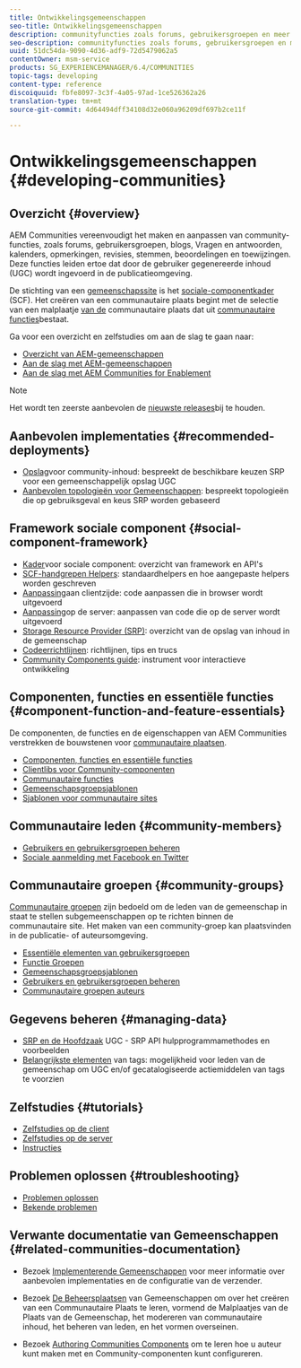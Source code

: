 ```yaml
---
title: Ontwikkelingsgemeenschappen
seo-title: Ontwikkelingsgemeenschappen
description: communityfuncties zoals forums, gebruikersgroepen en meer maken en aanpassen
seo-description: communityfuncties zoals forums, gebruikersgroepen en meer maken en aanpassen
uuid: 51dc54da-9090-4d36-adf9-72d5479062a5
contentOwner: msm-service
products: SG_EXPERIENCEMANAGER/6.4/COMMUNITIES
topic-tags: developing
content-type: reference
discoiquuid: fbfe8097-3c3f-4a05-97ad-1ce526362a26
translation-type: tm+mt
source-git-commit: 4d64494dff34108d32e060a96209df697b2ce11f

---
```



# Ontwikkelingsgemeenschappen {#developing-communities}

## Overzicht {#overview}

AEM Communities vereenvoudigt het maken en aanpassen van community-functies, zoals forums, gebruikersgroepen, blogs, Vragen en antwoorden, kalenders, opmerkingen, revisies, stemmen, beoordelingen en toewijzingen. Deze functies leiden ertoe dat door de gebruiker gegenereerde inhoud (UGC) wordt ingevoerd in de publicatieomgeving.

De stichting van een [gemeenschapssite](overview.md#communitiessites) is het [sociale-componentkader](scf.md) (SCF). Het creëren van een communautaire plaats begint met de selectie van een malplaatje [van de](sites-console.md) communautaire plaats dat uit [communautaire functies](functions.md)bestaat.

Ga voor een overzicht en zelfstudies om aan de slag te gaan naar:

* [Overzicht van AEM-gemeenschappen](overview.md)
* [Aan de slag met AEM-gemeenschappen](getting-started.md)
* [Aan de slag met AEM Communities for Enablement](getting-started-enablement.md)

>[!NOTE]
>
>Het wordt ten zeerste aanbevolen de [nieuwste releases](deploy-communities.md#latest-releases)bij te houden.

## Aanbevolen implementaties {#recommended-deployments}

* [Opslag](working-with-srp.md)voor community-inhoud: bespreekt de beschikbare keuzen SRP voor een gemeenschappelijk opslag UGC
* [Aanbevolen topologieën voor Gemeenschappen](topologies.md): bespreekt topologieën die op gebruiksgeval en keus SRP worden gebaseerd

## Framework sociale component {#social-component-framework}

* [Kader](scf.md)voor sociale component: overzicht van framework en API&#39;s
* [SCF-handgrepen Helpers](handlebars-helpers.md): standaardhelpers en hoe aangepaste helpers worden geschreven
* [Aanpassing](client-customize.md)aan clientzijde: code aanpassen die in browser wordt uitgevoerd
* [Aanpassing](server-customize.md)op de server: aanpassen van code die op de server wordt uitgevoerd
* [Storage Resource Provider (SRP)](srp.md): overzicht van de opslag van inhoud in de gemeenschap
* [Codeerrichtlijnen](code-guide.md): richtlijnen, tips en trucs
* [Community Components guide](components-guide.md): instrument voor interactieve ontwikkeling

## Componenten, functies en essentiële functies {#component-function-and-feature-essentials}

De componenten, de functies en de eigenschappen van AEM Communities verstrekken de bouwstenen voor [communautaire plaatsen](sites-console.md).

* [Componenten, functies en essentiële functies](essentials.md)
* [Clientlibs voor Community-componenten](clientlibs.md)
* [Communautaire functies](functions.md)
* [Gemeenschapsgroepsjablonen](tools-groups.md)
* [Sjablonen voor communautaire sites](sites.md)

## Communautaire leden {#community-members}

* [Gebruikers en gebruikersgroepen beheren](users.md)
* [Sociale aanmelding met Facebook en Twitter](social-login.md)

## Communautaire groepen {#community-groups}

[Communautaire groepen](overview.md#communitygroups) zijn bedoeld om de leden van de gemeenschap in staat te stellen subgemeenschappen op te richten binnen de communautaire site. Het maken van een community-groep kan plaatsvinden in de publicatie- of auteursomgeving.

* [Essentiële elementen van gebruikersgroepen](essentials-groups.md)
* [Functie Groepen](functions.md#groups-function)
* [Gemeenschapsgroepsjablonen](tools-groups.md)
* [Gebruikers en gebruikersgroepen beheren](users.md)
* [Communautaire groepen auteurs](creating-groups.md)

## Gegevens beheren {#managing-data}

* [SRP en de Hoofdzaak](srp-and-ugc.md) UGC - SRP API hulpprogrammamethodes en voorbeelden
* [Belangrijkste elementen](tag.md) van tags: mogelijkheid voor leden van de gemeenschap om UGC en/of gecatalogiseerde actiemiddelen van tags te voorzien

## Zelfstudies {#tutorials}

* [Zelfstudies op de client](tutorials.md#client-side-customization)
* [Zelfstudies op de server](tutorials.md#server-side-customization)
* [Instructies](tutorials.md#how-to-instructions)

## Problemen oplossen {#troubleshooting}

* [Problemen oplossen](troubleshooting.md)
* [Bekende problemen](/help/release-notes/known-issues.md)

## Verwante documentatie van Gemeenschappen {#related-communities-documentation}

* Bezoek [Implementerende Gemeenschappen](deploy-communities.md) voor meer informatie over aanbevolen implementaties en de configuratie van de verzender.

* Bezoek [De Beheersplaatsen](administer-landing.md) van Gemeenschappen om over het creëren van een Communautaire Plaats te leren, vormend de Malplaatjes van de Plaats van de Gemeenschap, het modereren van communautaire inhoud, het beheren van leden, en het vormen overseinen.

* Bezoek [Authoring Communities Components](author-communities.md) om te leren hoe u auteur kunt maken met en Community-componenten kunt configureren.

